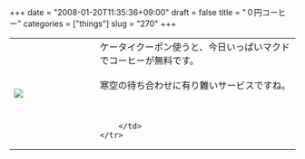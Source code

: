 +++
date = "2008-01-20T11:35:36+09:00"
draft = false
title = "０円コーヒー"
categories = ["things"]
slug = "270"
+++

<table width="100%">
	<tr>
		<td width="30%" valign="middle">
			<a rel="lightbox" href="https://keruru.net/images/4792b37876b36-080120-112700.jpg"><img src="https://keruru.net/images/4792b37876b36-thumb_080120-112700.jpg" border="0" /></a>
		</td>
		<td width="70%" valign="middle">
			ケータイクーポン使うと、今日いっぱいマクドでコーヒーが無料です。<br />
<br />
寒空の待ち合わせに有り難いサービスですね。<br />
<br />
<br />

		</td>
	</tr>
</table>
